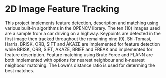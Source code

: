 # 2D Image Feature Tracking

This project implements feature detection, description and matching using various built-in algorithms in the OPENCV library. 
The ten (10) images used are a sample from a car driving on a highway. Keypoints are detected in the first image then tracked
throughout the remaining nine (9). Shi-Tomasi, Harris, BRISK, ORB, SIFT and AKAZE are implemented for feature detection while
BRISK, ORB, SIFT, AKAZE, BRIEF and FREAK and implemented for feature description. Feature matching using Brute Force and FLANN
are both implemented with options for nearest neighbour and k-nearest neighbour matching. The Lowe's distance ratio is used for 
determing the best matches.
